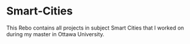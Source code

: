 # Smart-Cities
This Rebo contains all projects in subject Smart Cities that I worked on during my master in Ottawa University.
